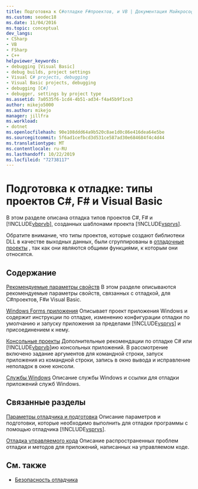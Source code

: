 ```yaml
---
title: Подготовка к C#отладке F#проектов, и VB | Документация Майкрософт
ms.custom: seodec18
ms.date: 11/04/2016
ms.topic: conceptual
dev_langs:
- CSharp
- VB
- FSharp
- C++
helpviewer_keywords:
- debugging [Visual Basic]
- debug builds, project settings
- Visual C# projects, debugging
- Visual Basic projects, debugging
- debugging [C#]
- debugger, settings by project type
ms.assetid: 7a0535f6-1cd4-4b51-ad34-f4a45b9f1ce3
author: mikejo5000
ms.author: mikejo
manager: jillfra
ms.workload:
- dotnet
ms.openlocfilehash: 90e108ddd64a9b520c8ae1d0c86e416dea64e5be
ms.sourcegitcommit: 5f6ad1cefbcd3d531ce587ad30e684684f4c4d44
ms.translationtype: MT
ms.contentlocale: ru-RU
ms.lasthandoff: 10/22/2019
ms.locfileid: "72738117"
---
```

# <a name="debugging-preparation-c-f-and-visual-basic-project-types"></a>Подготовка к отладке: типы проектов C#, F# и Visual Basic
В этом разделе описана отладка типов проектов C#, F# и [!INCLUDE[vbprvb](../code-quality/includes/vbprvb_md.md)], созданных шаблонами проекта [!INCLUDE[vsprvs](../code-quality/includes/vsprvs_md.md)].

 Обратите внимание, что типы проектов, которые создают библиотеки DLL в качестве выходных данных, были сгруппированы в [отладочные проекты](../debugger/debugging-dll-projects.md) , так как они являются общими функциями, к которым они относятся.

## <a name="in-this-section"></a>Содержание
 [Рекомендуемые параметры свойств](../debugger/managed-debugging-recommended-property-settings.md) В этом разделе описываются рекомендуемые параметры свойств, связанных с отладкой, для C#проектов, F#и Visual Basic.

 [Windows Forms приложения](../debugger/debugging-preparation-windows-forms-applications.md) Описывает проект приложения Windows и содержит инструкции по отладке, изменению конфигурации отладки по умолчанию и запуску приложения за пределами [!INCLUDE[vsprvs](../code-quality/includes/vsprvs_md.md)] и присоединением к нему.

 [Консольные проекты](../debugger/debugging-preparation-console-projects.md) Дополнительные рекомендации по отладке C# или [!INCLUDE[vbprvb](../code-quality/includes/vbprvb_md.md)]ию консольных приложений. В рассмотрение включено задание аргументов для командной строки, запуск приложения из командной строки, запись в окно вывода и исправление неполадок в окне консоли.

 [Службы Windows](../debugger/debugging-preparation-windows-services.md) Описание службы Windows и ссылки для отладки приложений служб Windows.

## <a name="related-sections"></a>Связанные разделы
 [Параметры отладчика и подготовка](../debugger/debugger-settings-and-preparation.md) Описание параметров и подготовки, которые необходимо выполнить для отладки программы с помощью отладчика [!INCLUDE[vsprvs](../code-quality/includes/vsprvs_md.md)].

 [Отладка управляемого кода](../debugger/debugging-managed-code.md) Описание распространенных проблем отладки и методов для приложений, написанных на управляемом коде.

## <a name="see-also"></a>См. также
- [Безопасность отладчика](../debugger/debugger-security.md)